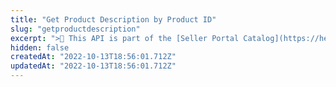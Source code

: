 ```yaml
---
title: "Get Product Description by Product ID"
slug: "getproductdescription"
excerpt: ">📘 This API is part of the [Seller Portal Catalog](https://help.vtex.com/en/tutorial/how-the-seller-portal-catalog-works--7pMB6YOt6YQDQQbzFB4Pxp). This functionality is in the Beta stage and can be discontinued at any moment at VTEX's discretion. VTEX will not be responsible for any instabilities caused by its use or discontinuity. If you have any questions, please contact [our Support Center](https://support.vtex.com/hc/en-us/requests). \r\n\r\n Retrieves the description of a product given a Product ID.\r\n\r\n## Response body example\r\n\r\n```json\r\n{\r\n    \"productId\": \"61\",\r\n    \"description\": \"Beautifully handmade laptop case/sleeve made in the Nepal Himalaya. It can be slipped inside your backpack or carried alone with space for all your work bits and pieces!\",\r\n    \"createdAt\": \"2022-10-10T19:18:45.612317Z\",\r\n    \"updatedAt\": \"2022-10-11T18:12:58.825544Z\"\r\n}\r\n```"
hidden: false
createdAt: "2022-10-13T18:56:01.712Z"
updatedAt: "2022-10-13T18:56:01.712Z"
---
```

